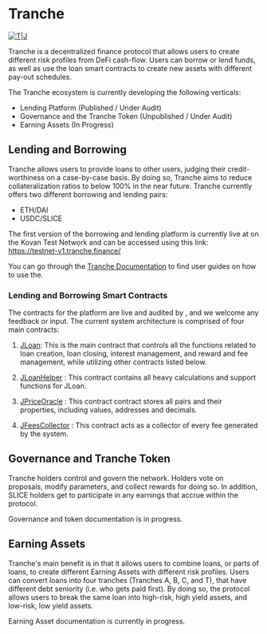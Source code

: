 # Tranche

[![T|J](https://i.ibb.co/Ch5nFSD/logo-3.png)](https://jibrel.network)

    

Tranche is a decentralized finance protocol that allows users to create different risk profiles from DeFi cash-flow. Users can borrow or lend funds, as well as use the loan smart contracts to create new assets with different pay-out schedules.

The Tranche ecosystem is currently developing the following verticals:

- Lending Platform  (Published / Under Audit)
- Governance and the Tranche Token  (Unpublished / Under Audit) 
- Earning Assets  (In Progress)


## Lending and Borrowing

Tranche allows users to provide loans to other users, judging their credit-worthiness on a case-by-case basis. By doing so, Tranche aims to reduce collateralization ratios to below 100% in the near future. Tranche currently offers two different borrowing and lending pairs:

- ETH/DAI
- USDC/SLICE

The first version of the borrowing and lending platform is currently live at on the Kovan Test Network and can be accessed using this link: https://testnet-v1.tranche.finance/

You can go through the [Tranche Documentation](https://app.gitbook.com/@tranche/s/tranche-documentation/) to find user guides on how to use the.

### Lending and Borrowing Smart Contracts

The contracts for the platform are live and audited by , and we welcome any feedback or input. The current system architecture is comprised of four main contracts:

1. [JLoan](https://github.com/tranche-jibrel/loan-contracts/blob/master/contracts/JLoan.sol): This is the main contract that controls all the functions related to loan creation, loan closing, interest management, and reward and fee management, while utilizing other contracts listed below. 

2. [JLoanHelper](https://github.com/tranche-jibrel/loan-contracts/blob/master/contracts/JLoanHelper.sol) : This contract contains all heavy calculations and support functions for JLoan. 

3. [JPriceOracle](https://github.com/tranche-jibrel/loan-contracts/blob/master/contracts/JPriceOracle.sol) : This contract contract stores all pairs and their properties, including values, addresses and decimals. 

4. [JFeesCollector](https://github.com/tranche-jibrel/loan-contracts/blob/master/contracts/JFeesCollector.sol) : This contract acts as a collector of every fee generated by the system.

## Governance and Tranche Token

Tranche holders control and govern the network. Holders vote on proposals, modify parameters, and collect rewards for doing so. In addition, SLICE holders get to participate in any earnings that accrue within the protocol.

Governance and token documentation is in progress. 

## Earning Assets

Tranche's main benefit is in that it allows users to combine loans, or parts of loans, to create different Earning Assets with different risk profiles. Users can convert loans into four tranches (Tranches A, B, C, and T), that have different debt seniority (i.e. who gets paid first). By doing so, the protocol allows users to break the same loan into high-risk, high yield assets, and low-risk, low yield assets.

Earning Asset documentation is currently in progress.
